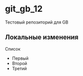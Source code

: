 # git_gb_12
Тестовый репозиторий для GB

## Локальные изменения

Список

* Первый
* Второй
* Третий
